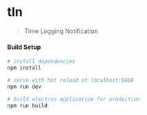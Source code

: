 # tln

> Time Logging Notification

#### Build Setup

``` bash
# install dependencies
npm install

# serve with hot reload at localhost:9080
npm run dev

# build electron application for production
npm run build

